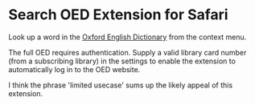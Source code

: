 # Search OED Extension for Safari #

Look up a word in the [Oxford English Dictionary](http://dictionary.oed.com/) from the context menu. 

The full OED requires authentication. Supply a valid library card number (from a subscribing library) in the settings to enable the extension to automatically log in to the OED website.

I think the phrase 'limited usecase' sums up the likely appeal of this extension.